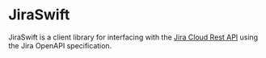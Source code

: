 # JiraSwift

JiraSwift is a client library for interfacing with the [Jira Cloud Rest API](https://developer.atlassian.com/cloud/jira/platform/rest/#authentication) using the Jira OpenAPI specification.
